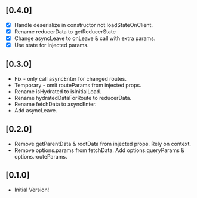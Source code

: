 ## [0.4.0]

- [x] Handle deserialize in constructor not loadStateOnClient.
- [x] Rename reducerData to getReducerState
- [x] Change asyncLeave to onLeave & call with extra params.
- [x] Use state for injected params.

## [0.3.0]

- Fix - only call asyncEnter for changed routes.
- Temporary - omit routeParams from injected props.
- Rename isHydrated to isInitialLoad.
- Rename hydratedDataForRoute to reducerData.
- Rename fetchData to asyncEnter.
- Add asyncLeave.

## [0.2.0]

- Remove getParentData & rootData from injected props. Rely on context.
- Remove options.params from fetchData. Add options.queryParams & options.routeParams.

## [0.1.0]

- Initial Version!
